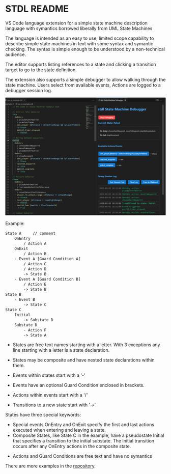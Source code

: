 # STDL README

VS Code language extension for a simple state machine description language with symantics borrowed liberally from UML State Machines

The language is intended as an easy to use, limited scope capability to describe simple state machines in text with some syntax and symantic checking.  The syntax is simple enough to be understood by a non-technical audience.

The editor supports listing references to a state and clicking a transition target to go to the state definition.

The extension also supports a simple debugger to allow walking through the state machine.   Users select from available events,  Actions are logged to a debugger session log.

![screenshot](https://raw.githubusercontent.com/jbaker8935/stdl/refs/heads/master/images/Screenshot.png)

Example:
```
State A     // comment
    OnEntry
        / Action A
    OnExit
        / Action B
    - Event A [Guard Condition A]
        / Action C
        / Action D        
        -> State B
    - Event A [Guard Condition B]
        / Action E
        -> State B        
State B
    - Event B
        -> State C
State C
    Initial
        -> Substate D
    Substate D
        - Action F
        -> State A
```
- States are free text names starting with a letter.  With 3 exceptions any line starting with a letter is a state declaration.

- States may be composite and have nested state declarations within them.

- Events within states start with a '-'

- Events have an optional Guard Condition enclosed in brackets.

- Actions within events start with a '/'

- Transitions to a new state start with '->'

States have three special keywords:
* Special events OnEntry and OnExit specify the first and last actions executed when entering and leaving a state.
* Composite States, like State C in the example, have a pseudostate Initial that specifies a transition to the initial substate.  The Initial transition occurs after any OnEntry actions in the composite state.

- Actions and Guard Conditions are free text and have no symantics



There are more examples in the [repository](https://github.com/jbaker8935/stdl).


